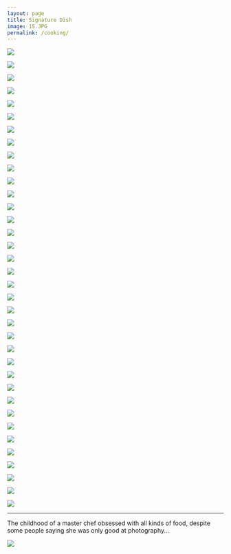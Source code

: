 ```yaml
---
layout: page
title: Signature Dish
image: 15.JPG
permalink: /cooking/
---
```


![]({{site.baseurl}}/img/Cooking/C45.JPG)

![]({{site.baseurl}}/img/Cooking/C0.jpg)

![]({{site.baseurl}}/img/Cooking/C1.jpg)

![]({{site.baseurl}}/img/Cooking/C46.jpg)

![]({{site.baseurl}}/img/Cooking/C2.jpg)

![]({{site.baseurl}}/img/Cooking/C3.jpg)     

![]({{site.baseurl}}/img/Cooking/C26.jpg)

![]({{site.baseurl}}/img/Cooking/C4.jpg)

![]({{site.baseurl}}/img/Cooking/C5.jpg)

![]({{site.baseurl}}/img/Cooking/C6.jpg)

![]({{site.baseurl}}/img/Cooking/C7.jpg)

![]({{site.baseurl}}/img/Cooking/C8.jpg)

![]({{site.baseurl}}/img/Cooking/C9.jpg)

![]({{site.baseurl}}/img/Cooking/C10.jpg)

![]({{site.baseurl}}/img/Cooking/C11.jpg)

![]({{site.baseurl}}/img/Cooking/C12.jpg)

![]({{site.baseurl}}/img/Cooking/C13.jpg)

![]({{site.baseurl}}/img/Cooking/C14.jpg)

![]({{site.baseurl}}/img/Cooking/C15.jpg)

![]({{site.baseurl}}/img/Cooking/C16.jpg)

![]({{site.baseurl}}/img/Cooking/C17.jpg)

![]({{site.baseurl}}/img/Cooking/C18.jpg)

![]({{site.baseurl}}/img/Cooking/C19.jpg)

![]({{site.baseurl}}/img/Cooking/C20.jpg)

![]({{site.baseurl}}/img/Cooking/C21.jpg)

![]({{site.baseurl}}/img/Cooking/C22.jpg)

![]({{site.baseurl}}/img/Cooking/C23.jpg)

![]({{site.baseurl}}/img/Cooking/C24.jpg)

![]({{site.baseurl}}/img/Cooking/C25.jpg)

![]({{site.baseurl}}/img/Cooking/C34.jpg)

![]({{site.baseurl}}/img/Cooking/C32.jpg)

![]({{site.baseurl}}/img/Cooking/C33.jpg)

![]({{site.baseurl}}/img/Cooking/C43.jpg)

![]({{site.baseurl}}/img/Cooking/C34.jpg)

![]({{site.baseurl}}/img/Cooking/C35.jpg)

![]({{site.baseurl}}/img/Cooking/C37.jpg)

****

The childhood of a master chef obsessed with all kinds of food, despite some people saying she was only good at photography...

![]({{site.baseurl}}/img/Childhood01.JPG)

